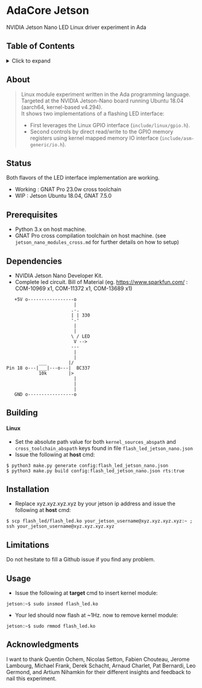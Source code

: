 # AdaCore Jetson

NVIDIA Jetson Nano LED Linux driver experiment in Ada

## Table of Contents
<details>
<summary>Click to expand</summary>

1. [About](#About)
2. [Status](#Status)
3. [Prerequisites](#Prerequisites)  
4. [Dependencies](#Dependencies)
5. [Building](#Building)
   1. [Linux](#Linux)
6. [Installation](#Installation)
7. [Limitations](#Limitations)
8. [Usage](#Usage)
9. [Acknowledgments](#Acknowledgments)

</details>

## About

> Linux module experiment written in the Ada programming language.    
> Targeted at the NVIDIA Jetson-Nano board running Ubuntu 18.04 (aarch64, kernel-based v4.294).         
> It shows two implementations of a flashing LED interface:     
>  - First leverages the Linux GPIO interface (`include/linux/gpio.h`).    
>  - Second controls by direct read/write to the GPIO memory registers using kernel mapped memory IO interface (`include/asm-generic/io.h`).       

## Status
Both flavors of the LED interface implementation are working.
- Working : GNAT Pro 23.0w cross toolchain   
- WIP : Jetson Ubuntu 18.04, GNAT 7.5.0

## Prerequisites
- Python 3.x on host machine.    
- GNAT Pro cross compilation toolchain on host machine. (see `jetson_nano_modules_cross.md` for further details on how to setup)   

## Dependencies
- NVIDIA Jetson Nano Developer Kit.
- Complete led circuit. Bill of Material (eg. https://www.sparkfun.com/ : COM-10969 x1, COM-11372 x1, COM-13689 x1)

```
   +5V o-----------------o
                         |
                        .-.
                        | | 330
                        '-'
                         |
                         |
                        \ / LED
                         V -->
                        ---
                         |
                         |
            ___        |/
Pin 18 o---|___|---o---|  BC337
            10k        |>
                         |
                         |
                         |
   GND o-----------------o 
```

## Building
#### Linux
- Set the absolute path value for both `kernel_sources_abspath` and `cross_toolchain_abspath` keys found in file `flash_led_jetson_nano.json`
- Issue the following at __host__ cmd: 
```
$ python3 make.py generate config:flash_led_jetson_nano.json
$ python3 make.py build config:flash_led_jetson_nano.json rts:true
```

## Installation
- Replace xyz.xyz.xyz.xyz by your jetson ip address and issue the following at __host__ cmd:
```
$ scp flash_led/flash_led.ko your_jetson_username@xyz.xyz.xyz.xyz:~ ; ssh your_jetson_username@xyz.xyz.xyz.xyz
```

## Limitations
Do not hesitate to fill a Github issue if you find any problem.

## Usage
- Issue the following at __target__ cmd to insert kernel module: 
```
jetson:~$ sudo insmod flash_led.ko
```
- Your led should now flash at ~1Hz. now to remove kernel module:
```
jetson:~$ sudo rmmod flash_led.ko
```

## Acknowledgments
I want to thank Quentin Ochem, Nicolas Setton, Fabien Chouteau, Jerome Lambourg, Michael Frank, Derek Schacht, Arnaud Charlet, Pat Bernardi, Leo Germond, and Artium Nihamkin for their different insights and feedback to nail this experiment.


